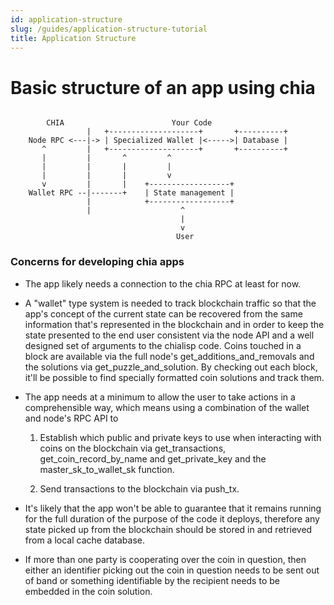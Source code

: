 ```yaml
---
id: application-structure
slug: /guides/application-structure-tutorial
title: Application Structure
---
```


# Basic structure of an app using chia

```

        CHIA                        Your Code
                 |   +--------------------+       +----------+
    Node RPC <---|-> | Specialized Wallet |<----->| Database |
       ^         |   +--------------------+       +----------+
       |         |       ^         ^
       |         |       |         |
       |         |       |         v
       v         |       |    +------------------+
    Wallet RPC --|-------+    | State management |
                 |            +------------------+
                 |                    ^
                                      |
                                      v
                                     User
```

### Concerns for developing chia apps

-   The app likely needs a connection to the chia RPC at least for now.

-   A "wallet" type system is needed to track blockchain traffic so that the app's
    concept of the current state can be recovered from the same information that's
    represented in the blockchain and in order to keep the state presented to the
    end user consistent via the node API and a well designed set of arguments to
    the chialisp code. Coins touched in a block are available via the full node's
    get_additions_and_removals and the solutions via get_puzzle_and_solution. By
    checking out each block, it'll be possible to find specially formatted
    coin solutions and track them.

-   The app needs at a minimum to allow the user to take actions in a comprehensible
    way, which means using a combination of the wallet and node's RPC API to

    1. Establish which public and private keys to use when interacting with coins
       on the blockchain via get_transactions, get_coin_record_by_name and
       get_private_key and the master_sk_to_wallet_sk function.

    2. Send transactions to the blockchain via push_tx.

-   It's likely that the app won't be able to guarantee that it remains running for
    the full duration of the purpose of the code it deploys, therefore any state
    picked up from the blockchain should be stored in and retrieved from a local
    cache database.

-   If more than one party is cooperating over the coin in question, then either an
    identifier picking out the coin in question needs to be sent out of band or
    something identifiable by the recipient needs to be embedded in the coin
    solution.
